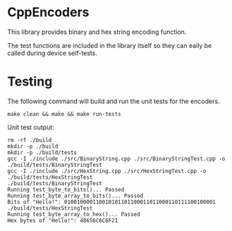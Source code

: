 # CppEncoders
This library provides binary and hex string encoding function. 

The test functions are included in the library itself so they can eaily be called during device self-tests.

# Testing
The following command will build and run the unit tests for the encoders.

```
make clean && make && make run-tests
```

Unit test output:
```
rm -rf ./build
mkdir -p ./build
mkdir -p ./build/tests
gcc -I ./include ./src/BinaryString.cpp ./src/BinaryStringTest.cpp -o ./build/tests/BinaryStringTest
gcc -I ./include ./src/HexString.cpp ./src/HexStringTest.cpp -o ./build/tests/HexStringTest
./build/tests/BinaryStringTest
Running test_byte_to_bits()... Passed
Running test_byte_array_to_bits()... Passed
Bits of "Hello!": 010010000110010101101100011011000110111100100001
./build/tests/HexStringTest
Running test_byte_array_to_hex()... Passed
Hex bytes of "Hello!": 48656C6C6F21
```
